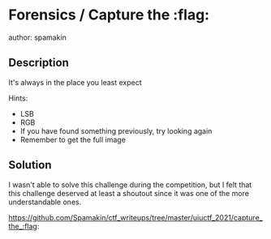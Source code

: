 # Forensics / Capture the :flag:
author: spamakin

## Description
It's always in the place you least expect

Hints:
* LSB
* RGB
* If you have found something previously, try looking again
* Remember to get the full image

## Solution
I wasn't able to solve this challenge during the competition, but I felt that this challenge deserved at least a shoutout since it was one of the more understandable ones.

https://github.com/Spamakin/ctf_writeups/tree/master/uiuctf_2021/capture_the_:flag:
